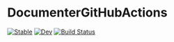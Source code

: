 # DocumenterGitHubActions

[![Stable](https://img.shields.io/badge/docs-stable-blue.svg)](https://tester.github.io/DocumenterGitHubActions.jl/stable)
[![Dev](https://img.shields.io/badge/docs-dev-blue.svg)](https://tester.github.io/DocumenterGitHubActions.jl/dev)
[![Build Status](https://github.com/tester/DocumenterGitHubActions.jl/actions/workflows/CI.yml/badge.svg?branch=main)](https://github.com/tester/DocumenterGitHubActions.jl/actions/workflows/CI.yml?query=branch%3Amain)
